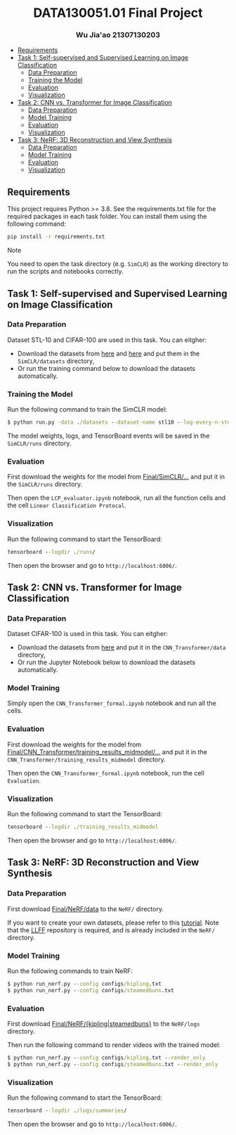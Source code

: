 <h1 align="center">DATA130051.01 Final Project</h1>
<h3 align="center"> Wu Jia'ao  21307130203 </h3>

- [Requirements](#requirements)
- [Task 1: Self-supervised and Supervised Learning on Image Classification](#task-1-self-supervised-and-supervised-learning-on-image-classification)
  - [Data Preparation](#data-preparation)
  - [Training the Model](#training-the-model)
  - [Evaluation](#evaluation)
  - [Visualization](#visualization)
- [Task 2: CNN vs. Transformer for Image Classification](#task-2-cnn-vs-transformer-for-image-classification)
  - [Data Preparation](#data-preparation-1)
  - [Model Training](#model-training)
  - [Evaluation](#evaluation-1)
  - [Visualization](#visualization-1)
- [Task 3: NeRF: 3D Reconstruction and View Synthesis](#task-3-nerf-3d-reconstruction-and-view-synthesis)
  - [Data Preparation](#data-preparation-2)
  - [Model Training](#model-training-1)
  - [Evaluation](#evaluation-2)
  - [Visualization](#visualization-2)



## Requirements

This project requires Python >= 3.8. See the requirements.txt file for the required packages in each task folder. You can install them using the following command:

```cmd
pip install -r requirements.txt
```

> [!NOTE]
> You need to open the task directory (e.g. `SimCLR`) as the working directory to run the scripts and notebooks correctly.

## Task 1: Self-supervised and Supervised Learning on Image Classification

### Data Preparation

Dataset STL-10 and CIFAR-100 are used in this task. You can eitgher:

- Download the datasets from [here](https://cs.stanford.edu/~acoates/stl10/) and [here](https://www.cs.toronto.edu/~kriz/cifar.html) and put them in the `SimCLR/datasets` directory,
- Or run the training command below to download the datasets automatically.

### Training the Model

Run the following command to train the SimCLR model:

```cmd
$ python run.py -data ./datasets --dataset-name stl10 --log-every-n-steps 100 --epochs 100 --sub-ratio 0.75
```

The model weights, logs, and TensorBoard events will be saved in the `SimCLR/runs` directory.

### Evaluation

First download the weights for the model from [Final/SimCLR/...](https://pan.baidu.com/s/1mjC8PhPnaIVdDaCg3XPOmQ?pwd=cctv) and put it in the `SimCLR/runs` directory.

Then open the `LCP_evaluator.ipynb` notebook, run all the function cells and the cell `Linear Classification Protocal`.

### Visualization

Run the following command to start the TensorBoard:

```cmd
tensorboard --logdir ./runs/
```

Then open the browser and go to `http://localhost:6006/`.

## Task 2: CNN vs. Transformer for Image Classification

### Data Preparation

Dataset CIFAR-100 is used in this task. You can eitgher:

- Download the datasets from [here](https://www.cs.toronto.edu/~kriz/cifar.html) and put it in the `CNN_Transformer/data` directory,
- Or run the Jupyter Notebook below to download the datasets automatically.

### Model Training

Simply open the `CNN_Transformer_formal.ipynb` notebook and run all the cells.

### Evaluation

First download the weights for the model from [Final/CNN_Transformer/training_results_midmodel/...](https://pan.baidu.com/s/1mjC8PhPnaIVdDaCg3XPOmQ?pwd=cctv) and put it in the `CNN_Transformer/training_results_midmodel` directory.

Then open the `CNN_Transformer_formal.ipynb` notebook, run the cell `Evaluation`.

### Visualization

Run the following command to start the TensorBoard:

```cmd
tensorboard --logdir ./training_results_midmodel
```

Then open the browser and go to `http://localhost:6006/`.

## Task 3: NeRF: 3D Reconstruction and View Synthesis

### Data Preparation

First download [Final/NeRF/data](https://pan.baidu.com/s/1mjC8PhPnaIVdDaCg3XPOmQ?pwd=cctv) to the `NeRF/` directory.

If you want to create your own datasets, please refer to this [tutorial](https://blog.csdn.net/qq_45913887/article/details/132731884). Note that the [LLFF](https://github.com/Fyusion/LLFF.git) repository is required, and is already included in the `NeRF/` directory.

### Model Training

Run the following commands to train NeRF:

```cmd
$ python run_nerf.py --config configs/kipling.txt
$ python run_nerf.py --config configs/steamedbuns.txt
```

### Evaluation

First download [Final/NeRF/{kipling|steamedbuns}](https://pan.baidu.com/s/1mjC8PhPnaIVdDaCg3XPOmQ?pwd=cctv) to the `NeRF/logs` directory.

Then run the following command to render videos with the trained model:

```cmd
$ python run_nerf.py --config configs/kipling.txt --render_only
$ python run_nerf.py --config configs/steamedbuns.txt --render_only
```

### Visualization

Run the following command to start the TensorBoard:

```cmd
tensorboard --logdir ./logs/summaries/
```

Then open the browser and go to `http://localhost:6006/`.